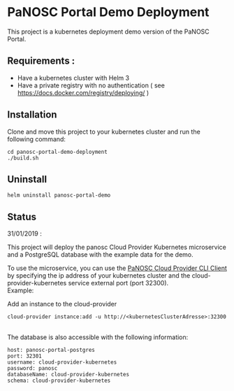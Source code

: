 PaNOSC  Portal Demo Deployment
=============================

This project is a kubernetes deployment demo version of the PaNOSC Portal. 

## Requirements :
- Have a kubernetes cluster with Helm 3
- Have a private registry with no authentication  ( see https://docs.docker.com/registry/deploying/ )


## Installation    
Clone and move this project to your kubernetes cluster and run the following command:
```
cd panosc-portal-demo-deployment
./build.sh  
```

## Uninstall  
```
helm uninstall panosc-portal-demo
```

## Status

31/01/2019 :

This project will deploy the panosc  Cloud Provider Kubernetes  microservice  and a PostgreSQL database with the example data for the demo. 

To use the microservice, you can use the [PaNOSC Cloud Provider CLI Client](https://github.com/panosc-portal/cloud-provider-client-cli) by specifying the ip address of your kubernetes cluster and the cloud-provider-kubernetes service external port (port 32300).
<br/>Example:

Add an instance to the cloud-provider 
```
cloud-provider instance:add -u http://<kubernetesClusterAdresse>:32300
```
<br/>
The database is also accessible with the following information:

```
host: panosc-portal-postgres  
port: 32301
username: cloud-provider-kubernetes  
password: panosc
databaseName: cloud-provider-kubernetes  
schema: cloud-provider-kubernetes
```
